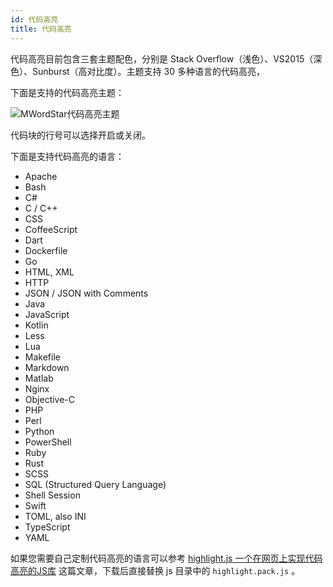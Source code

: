 ```yaml
---
id: 代码高亮
title: 代码高亮
---
```


代码高亮目前包含三套主题配色，分别是 Stack Overflow（浅色）、VS2015（深色）、Sunburst（高对比度）。主题支持 30 多种语言的代码高亮，

下面是支持的代码高亮主题：

![MWordStar代码高亮主题](assets/highlighting.png)

代码块的行号可以选择开启或关闭。

下面是支持代码高亮的语言：

* Apache
* Bash
* C#
* C / C++
* CSS
* CoffeeScript
* Dart
* Dockerfile
* Go
* HTML, XML
* HTTP
* JSON / JSON with Comments
* Java
* JavaScript
* Kotlin
* Less
* Lua
* Makefile
* Markdown
* Matlab
* Nginx
* Objective-C
* PHP
* Perl
* Python
* PowerShell
* Ruby
* Rust
* SCSS
* SQL (Structured Query Language)
* Shell Session
* Swift
* TOML, also INI
* TypeScript
* YAML

如果您需要自己定制代码高亮的语言可以参考 [highlight.js 一个在网页上实现代码高亮的JS库](https://www.misterma.com/archives/548/) 这篇文章，下载后直接替换 js 目录中的 `highlight.pack.js` 。
